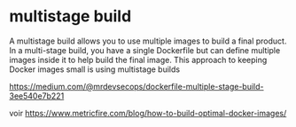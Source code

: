 # multistage build

A multistage build allows you to use multiple images to build a final product.
In a multi-stage build, you have a single Dockerfile but can define multiple images inside it to help build the final image.
This approach to keeping Docker images small is using multistage builds

<https://medium.com/@mrdevsecops/dockerfile-multiple-stage-build-3ee540e7b221>

voir
<https://www.metricfire.com/blog/how-to-build-optimal-docker-images/>
